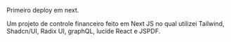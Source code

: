 Primeiro deploy em next.

Um projeto de controle financeiro feito em Next JS no qual utilizei Tailwind, Shadcn/UI, Radix UI, graphQL, lucide React e JSPDF.
